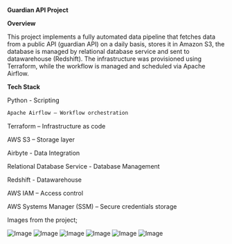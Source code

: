 **Guardian API Project**


**Overview**

This project implements a fully automated data pipeline that fetches data from a public API (guardian API) on a daily basis, stores it in Amazon S3, 
the database is managed by relational database service and sent to datawarehouse (Redshift).
The infrastructure was provisioned using Terraform, while the workflow is managed and scheduled via Apache Airflow.


**Tech Stack**

Python - Scripting

```bash
Apache Airflow – Workflow orchestration
```

Terraform – Infrastructure as code

AWS S3 – Storage layer

Airbyte - Data Integration

Relational Database Service - Database Management 

Redshift - Datawarehouse

AWS IAM – Access control

AWS Systems Manager (SSM) – Secure credentials storage

Images from the project;

![Image](https://github.com/user-attachments/assets/b0b2a143-7827-404c-b3cf-e60846838a0f)
![Image](https://github.com/user-attachments/assets/e0e49edd-b460-4e8a-b168-2104fa707f10)
![Image](https://github.com/user-attachments/assets/3ac9f04c-0a7f-4d79-a969-0f055428f865)
![Image](https://github.com/user-attachments/assets/9b8871a6-4199-4869-8ef7-a7fb99b3ef52)
![Image](https://github.com/user-attachments/assets/8a8e0fd4-5fe3-4eb1-b2f2-fbe3bdda2568)
![Image](https://github.com/user-attachments/assets/886be722-4dd4-42b6-9ea4-837ee84c431e)


